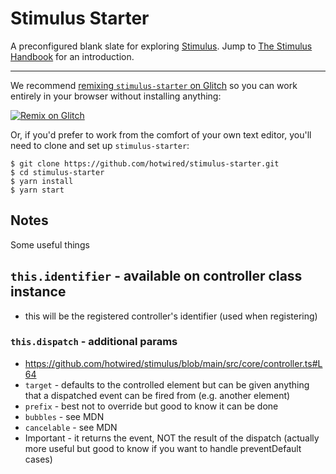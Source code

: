 # Stimulus Starter

A preconfigured blank slate for exploring [Stimulus](https://github.com/hotwired/stimulus). Jump to [The Stimulus Handbook](https://stimulus.hotwired.dev/handbook/introduction) for an introduction.

---

We recommend [remixing `stimulus-starter` on Glitch](https://glitch.com/edit/#!/import/git?url=https://github.com/hotwired/stimulus-starter.git) so you can work entirely in your browser without installing anything:

[![Remix on Glitch](https://cdn.glitch.com/2703baf2-b643-4da7-ab91-7ee2a2d00b5b%2Fremix-button.svg)](https://glitch.com/edit/#!/import/git?url=https://github.com/hotwired/stimulus-starter.git)

Or, if you'd prefer to work from the comfort of your own text editor, you'll need to clone and set up `stimulus-starter`:

```
$ git clone https://github.com/hotwired/stimulus-starter.git
$ cd stimulus-starter
$ yarn install
$ yarn start
```

## Notes

Some useful things

## `this.identifier` - available on controller class instance

- this will be the registered controller's identifier (used when registering)

### `this.dispatch` - additional params

- https://github.com/hotwired/stimulus/blob/main/src/core/controller.ts#L64
- `target` - defaults to the controlled element but can be given anything that a dispatched event can be fired from (e.g. another element)
- `prefix` - best not to override but good to know it can be done
- `bubbles` - see MDN
- `cancelable` - see MDN
- Important - it returns the event, NOT the result of the dispatch (actually more useful but good to know if you want to handle preventDefault cases)
